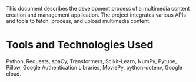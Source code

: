 This document describes the development process of a multimedia content creation and management application. The project integrates various APIs and tools to fetch, process, and upload multimedia content.


# Tools and Technologies Used

Python, Requests, spaCy, Transformers, Scikit-Learn, NumPy, Pytube, Pillow, Google Authentication Libraries, MoviePy, python-dotenv, Google cloud.
